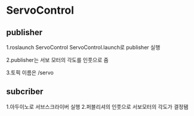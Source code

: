 # ServoControl

## publisher
1.roslaunch ServoControl ServoControl.launch로 publisher 실행

2.publisher는 서보 모터의 각도를 인풋으로 줌

3.토픽 이름은 /servo

## subcriber
1.아두이노로 서브스크라이버 실행
2.퍼블리셔의 인풋으로 서보모터의 각도가 결정됌

